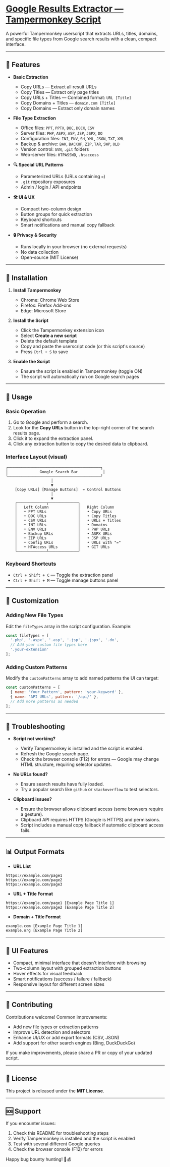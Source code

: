 # [Google Results Extractor — Tampermonkey Script](https://github.com/cristophercervantes/Tampermonkey-scripts-bug-bounty/blob/main/Copy%20URLs%2C%20Titles%2C%20Domains%2C%20and%20Specific%20URLs.js)

A powerful Tampermonkey userscript that extracts URLs, titles, domains, and specific file types from Google search results with a clean, compact interface.

---

## 🚀 Features

* **Basic Extraction**

  * Copy URLs — Extract all result URLs
  * Copy Titles — Extract only page titles
  * Copy URLs + Titles — Combined format: `URL [Title]`
  * Copy Domains + Titles — `domain.com [Title]`
  * Copy Domains — Extract only domain names

* **File Type Extraction**

  * Office files: `PPT`, `PPTX`, `DOC`, `DOCX`, `CSV`
  * Server files: `PHP`, `ASPX`, `ASP`, `JSP`, `JSPX`, `DO`
  * Configuration files: `INI`, `ENV`, `SH`, `YML`, `JSON`, `TXT`, `XML`
  * Backup & archive: `BAK`, `BACKUP`, `ZIP`, `TAR`, `SWP`, `OLD`
  * Version control: `SVN`, `.git` folders
  * Web-server files: `HTPASSWD`, `.htaccess`

* **🔍 Special URL Patterns**

  * Parameterized URLs (URLs containing `=`)
  * `.git` repository exposures
  * Admin / login / API endpoints

* **🛠 UI & UX**

  * Compact two-column design
  * Button groups for quick extraction
  * Keyboard shortcuts
  * Smart notifications and manual copy fallback

* **🔒 Privacy & Security**

  * Runs locally in your browser (no external requests)
  * No data collection
  * Open-source (MIT License)

---

## 🎯 Installation

1. **Install Tampermonkey**

   * Chrome: Chrome Web Store
   * Firefox: Firefox Add-ons
   * Edge: Microsoft Store

2. **Install the Script**

   * Click the Tampermonkey extension icon
   * Select **Create a new script**
   * Delete the default template
   * Copy and paste the userscript code (or this script's source)
   * Press `Ctrl + S` to save

3. **Enable the Script**

   * Ensure the script is enabled in Tampermonkey (toggle ON)
   * The script will automatically run on Google search pages

---

## 🎯 Usage

### Basic Operation

1. Go to Google and perform a search.
2. Look for the **Copy URLs** button in the top-right corner of the search results page.
3. Click it to expand the extraction panel.
4. Click any extraction button to copy the desired data to clipboard.

### Interface Layout (visual)

```
┌─────────────────────────────────────────┐
│              Google Search Bar           │
└─────────────────────────────────────────┘
                    │
                    ▼
    [Copy URLs] [Manage Buttons]  ← Control Buttons
                    │
                    ▼
    ┌─────────────┬─────────────┐
    │   Left Column             │   Right Column
    │   • PPT URLs              │   • Copy URLs
    │   • DOC URLs              │   • Copy Titles  
    │   • CSV URLs              │   • URLs + Titles
    │   • INI URLs              │   • Domains
    │   • ENV URLs              │   • PHP URLs
    │   • Backup URLs           │   • ASPX URLs
    │   • ZIP URLs              │   • JSP URLs
    │   • Config URLs           │   • URLs with "="
    │   • HTAccess URLs         │   • GIT URLs
    └─────────────┴─────────────┘
```

### Keyboard Shortcuts

* `Ctrl + Shift + C` — Toggle the extraction panel
* `Ctrl + Shift + M` — Toggle manage buttons panel

---

## 🔧 Customization

### Adding New File Types

Edit the `fileTypes` array in the script configuration. Example:

```javascript
const fileTypes = [
  '.php', '.aspx', '.asp', '.jsp', '.jspx', '.do',
  // Add your custom file types here
  '.your-extension'
];
```

### Adding Custom Patterns

Modify the `customPatterns` array to add named patterns the UI can target:

```javascript
const customPatterns = [
  { name: 'Your Pattern', pattern: 'your-keyword' },
  { name: 'API URLs', pattern: '/api/' },
  // Add more patterns as needed
];
```

---

## 🐛 Troubleshooting

* **Script not working?**

  * Verify Tampermonkey is installed and the script is enabled.
  * Refresh the Google search page.
  * Check the browser console (F12) for errors — Google may change HTML structure, requiring selector updates.

* **No URLs found?**

  * Ensure search results have fully loaded.
  * Try a popular search like `github` or `stackoverflow` to test selectors.

* **Clipboard issues?**

  * Ensure the browser allows clipboard access (some browsers require a gesture).
  * Clipboard API requires HTTPS (Google is HTTPS) and permissions.
  * Script includes a manual copy fallback if automatic clipboard access fails.

---

## 📊 Output Formats

* **URL List**

```
https://example.com/page1
https://example.com/page2
https://example.com/page3
```

* **URL + Title Format**

```
https://example.com/page1 [Example Page Title 1]
https://example.com/page2 [Example Page Title 2]
```

* **Domain + Title Format**

```
example.com [Example Page Title 1]
example.org [Example Page Title 2]
```

---

## 🎨 UI Features

* Compact, minimal interface that doesn't interfere with browsing
* Two-column layout with grouped extraction buttons
* Hover effects for visual feedback
* Smart notifications (success / failure / fallback)
* Responsive layout for different screen sizes

---

## 🤝 Contributing

Contributions welcome! Common improvements:

* Add new file types or extraction patterns
* Improve URL detection and selectors
* Enhance UI/UX or add export formats (CSV, JSON)
* Add support for other search engines (Bing, DuckDuckGo)

If you make improvements, please share a PR or copy of your updated script.

---

## 📝 License

This project is released under the **MIT License**.

---

## 🆘 Support

If you encounter issues:

1. Check this README for troubleshooting steps
2. Verify Tampermonkey is installed and the script is enabled
3. Test with several different Google queries
4. Check the browser console (F12) for errors

Happy bug bounty hunting! 🐛💰


